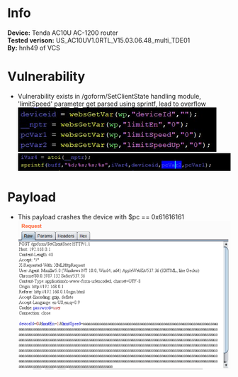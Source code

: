 # Info
**Device:** Tenda AC10U AC-1200 router\
**Tested verison:** US_AC10UV1.0RTL_V15.03.06.48_multi_TDE01\
**By:** hnh49 of VCS
# Vulnerability
* Vulnerability exists in /goform/SetClientState handling module, 'limitSpeed' parameter get parsed using sprintf, lead to overflow\
![cause1](./bof6_SetClientState_cause_1.JPG)\
![cause2](./bof6_SetClientState_cause_2.JPG)
# Payload
* This payload crashes the device with $pc == 0x61616161
![payload](./bof6_SetClientState_payload.PNG)
